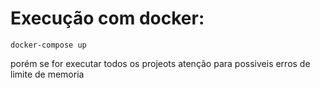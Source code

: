 # Execução com docker:

```console
docker-compose up
```
porém se for executar todos os projeots atenção para possiveis erros de limite de memoria


